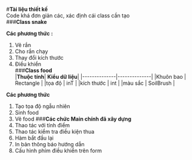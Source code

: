 #**Tài liệu thiết kế**  
Code khá đơn giản các, xác định cái class cần tạo  
###**Class snake**  
 
**Các phương thức :**  

1.	Vẽ rắn   
2.	Cho rắn chạy 
3.	Thay đổi kích thước  
4.	Điều khiển  
###**Class food**  
|**Thuộc tính**| **Kiểu dữ liệu**|
|--------------|--------------|
|Khuôn bao     |  Rectangle   |
|tọa độ        |        inT   |
|kích thước    |        int   |
|màu sắc       |  SoilBrush   |

**Các phương thức**  
1.	Tạo tọa độ ngẫu nhiên   
2.	Sinh food 
3.	Vẽ food	
###**Các chức Main chính đã xây dựng** 
1.	Thao tác với tính điểm
2.	Thao tác kiểm tra điều kiện thua 
3.	Hàm bắt đầu lại 
4.	In bản thông báo hướng dẫn 
5.	Cấu hình phím điều khiển trên form
